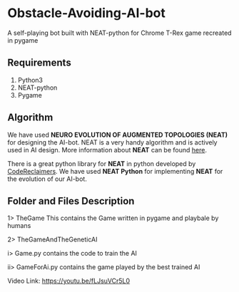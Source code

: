 # Obstacle-Avoiding-AI-bot
A self-playing bot built with NEAT-python for Chrome T-Rex game recreated in pygame

## Requirements
1. Python3
2. NEAT-python
3. Pygame

## Algorithm
We have used **NEURO EVOLUTION OF AUGMENTED TOPOLOGIES (NEAT)** for designing the AI-bot. NEAT is a very handy algorithm and is actively used in AI design. More information about **NEAT** can be found [here](http://nn.cs.utexas.edu/downloads/papers/stanley.ec02.pdf).

There is a great python library for **NEAT** in python developed by [CodeReclaimers](https://github.com/CodeReclaimers). We have used **NEAT Python** for implementing **NEAT** for the evolution of our AI-bot.

## Folder and Files Description
1> TheGame
This contains the Game written in pygame and playbale by humans

2> TheGameAndTheGeneticAI

i> Game.py contains the code to train the AI

ii> GameForAi.py contains the game played by the best trained AI

Video Link:
https://youtu.be/fLJsuVCr5L0
